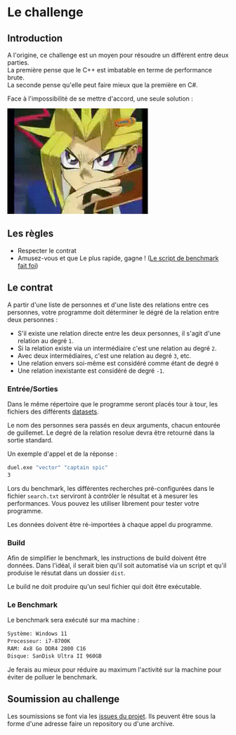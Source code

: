 # Le challenge 

## Introduction

A l'origine, ce challenge est un moyen pour résoudre un différent entre deux parties.  
La première pense que le C++ est imbatable en terme de performance brute.   
La seconde pense qu'elle peut faire mieux que la première en C#.

Face à l'impossibilité de se mettre d'accord, une seule solution :

![C'est l'heure du du-du-du-duel](./duel.gif)

## Les règles
- Respecter le contrat
- Amusez-vous et que Le plus rapide, gagne ! ([Le script de benchmark fait foi](./benchmark/))

## Le contrat
A partir d'une liste de personnes et d'une liste des relations entre ces personnes, votre programme doit déterminer le dégré de la relation entre deux personnes :
- S'il existe une relation directe entre les deux personnes, il s'agit d'une relation au degré `1`.  
- Si la relation existe via un intermédiaire c'est une relation au degré `2`.  
- Avec deux intermédiaires, c'est une relation au degré `3`, etc. 
- Une relation envers soi-même est considéré comme étant de degré `0`
- Une relation inexistante est considéré de degré `-1`.

### Entrée/Sorties
Dans le même répertoire que le programme seront placés tour à tour, les fichiers des différents [datasets](/datasets/). 

Le nom des personnes sera passés en deux arguments, chacun entourée de guillemet. Le degré de la relation resolue devra être retourné dans la sortie standard. 

Un exemple d'appel et de la réponse :

```bash
duel.exe "vector" "captain spic"
3
```
Lors du benchmark, les différentes recherches pré-configurées dans le fichier `search.txt` serviront à contrôler le résultat et à mesurer les performances. Vous pouvez les utiliser librement pour tester votre programme.  

Les données doivent être ré-importées à chaque appel du programme.

### Build
Afin de simplifier le benchmark, les instructions de build doivent être données. Dans l'idéal, il serait bien qu'il soit automatisé via un script et qu'il produise le résutat dans un dossier `dist`.

Le build ne doit produire qu'un seul fichier qui doit être exécutable.

### Le Benchmark

Le benchmark sera exécuté sur ma machine :
```txt 
Système: Windows 11
Processeur: i7-8700K  
RAM: 4x8 Go DDR4 2800 C16
Disque: SanDisk Ultra II 960GB
```
Je ferais au mieux pour réduire au maximum l'activité sur la machine pour éviter de polluer le benchmark. 

## Soumission au challenge

Les soumissions se font via les [issues du projet](https://github.com/rchoffardet/challenge-1/issues). Ils peuvent être sous la forme d'une adresse faire un repository ou d'une archive.